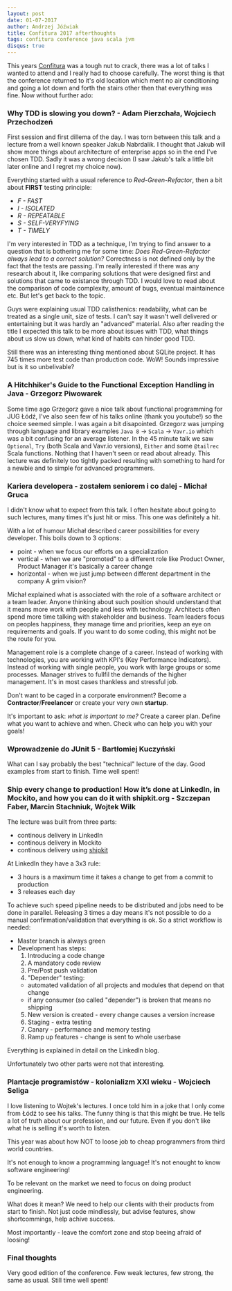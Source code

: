 ```yaml
---
layout: post
date: 01-07-2017
author: Andrzej Jóźwiak
title: Confitura 2017 afterthoughts
tags: confitura conference java scala jvm
disqus: true
---
```


This years [Confitura](https://2017.confitura.pl/schedule) was a tough nut to crack, there was a lot of talks I wanted to attend and I really had to choose carefully. The worst thing is that the conference returned to it's old location which ment no air conditioning and going a lot down and forth the stairs other then that everything was fine. Now without further ado:

### Why TDD is slowing you down? - Adam Pierzchała, Wojciech Przechodzeń

First session and first dillema of the day. I was torn between this talk and a lecture from a well known speaker Jakub Nabrdalik. I thought that Jakub will show more things about architecture of enterprise apps so in the end I've chosen TDD. Sadly it was a wrong decision (I saw Jakub's talk a little bit later online and I regret my choice now).

Everything started with a usual reference to *Red-Green-Refactor*, then a bit about **FIRST** testing principle:
* *F - FAST*
* *I - ISOLATED*
* *R - REPEATABLE*
* *S - SELF-VERYFYING*
* *T - TIMELY*

I'm very interested in TDD as a technique, I'm trying to find answer to a question that is bothering me for some time: *Does Red-Green-Refactor always lead to a correct solution?* Correctness is not defined only by the fact that the tests are passing. I'm really interested if there was any research about it, like comparing solutions that were designed first and solutions that came to existance through TDD. I would love to read about the comparison of code complexity, amount of bugs, eventual maintainence etc. But let's get back to the topic.

Guys were explaining usual TDD calisthenics: readability, what can be treated as a single unit, size of tests. I can't say it wasn't well delivered or entertaining but it was hardly an "advanced" material. Also after reading the title I expected this talk to be more about issues with TDD, what things about us slow us down, what kind of habits can hinder good TDD.

Still there was an interesting thing mentioned about SQLite project. It has 745 times more test code than production code. WoW! Sounds impressive but is it so unbelivable?

### A Hitchhiker's Guide to the Functional Exception Handling in Java - Grzegorz Piwowarek

Some time ago Grzegorz gave a nice talk about functional programming for JUG Łódź, I've also seen few of his talks online (thank you youtube!) so the choice seemed simple. I was again a bit disapointed. Grzegorz was jumping through language and library examples `Java 8` -> `Scala` -> `Vavr.io` which was a bit confusing for an average listener. In the 45 minute talk we saw `Optional`, `Try` (both Scala and Vavr.io versions), `Either` and some `@tailrec` Scala functions. Nothing that I haven't seen or read about already. This lecture was definitely too tightly packed resulting with something to hard for a newbie and to simple for advanced programmers.

### Kariera developera - zostałem seniorem i co dalej - Michał Gruca

I didn't know what to expect from this talk. I often hesitate about going to such lectures, many times it's just hit or miss. This one was definitely a hit.

With a lot of humour Michał described career possibilities for every developer. This boils down to 3 options:
* point - when we focus our efforts on a specialization
* vertical - when we are "promoted" to a different role like Product Owner, Product Manager it's basically a career change
* horizontal - when we just jump between different department in the company
A grim vision?

Michał explained what is associated with the role of a software architect or a team leader. Anyone thinking about such position should understand that it means more work with people and less with technology. Architects often spend more time talking with stakeholder and business. Team leaders focus on peoples happiness, they manage time and priorities, keep an eye on requirements and goals. If you want to do some coding, this might not be the route for you.

Management role is a complete change of a career. Instead of working with technologies, you are working with KPI's (Key Performance Indicators). Instead of working with single people, you work with large groups or some processes. Manager strives to fullfil the demands of the higher management. It's in most cases thankless and stressful job.

Don't want to be caged in a corporate environment? Become a **Contractor**/**Freelancer** or create your very own **startup**.

It's important to ask: *what is important to me?* Create a career plan. Define what you want to achieve and when. Check who can help you with your goals!

### Wprowadzenie do JUnit 5 - Bartłomiej Kuczyński

What can I say probably the best "technical" lecture of the day. Good examples from start to finish. Time well spent!

### Ship every change to production! How it’s done at LinkedIn, in Mockito, and how you can do it with shipkit.org - Szczepan Faber, Marcin Stachniuk, Wojtek Wilk

The lecture was built from three parts:
- continous delivery in LinkedIn
- continous delivery in Mockito
- continous delivery using [shipkit](http://shipkit.org)

At LinkedIn they have a 3x3 rule:
* 3 hours is a maximum time it takes a change to get from a commit to production
* 3 releases each day

To achieve such speed pipeline needs to be distributed and jobs need to be done in parallel. Releasing 3 times a day means it's not possible to do a manual confirmation/validation that everything is ok. So a strict workflow is needed:

- Master branch is always green
- Development has steps:
  1) Introducing a code change
  2) A mandatory code review
  3) Pre/Post push validation
  4) "Depender" testing:
    - automated validation of all projects and modules that depend on that change
    - if any consumer (so called "depender") is broken that means no shipping
  5) New version is created - every change causes a version increase
  6) Staging - extra testing
  7) Canary - performance and memory testing
  8) Ramp up features - change is sent to whole userbase

Everything is explained in detail on the LinkedIn blog.

Unfortunately two other parts were not that interesting.

### Plantacje programistów - kolonializm XXI wieku - Wojciech Seliga

I love listening to Wojtek's lectures. I once told him in a joke that I only come from Łódź to see his talks. The funny thing is that this might be true. He tells a lot of truth about our profession, and our future. Even if you don't like what he is selling it's worth to listen.

This year was about how NOT to loose job to cheap programmers from third world countries.

It's not enough to know a programming language!
It's not enought to know software engineering!

To be relevant on the market we need to focus on doing product engineering.

What does it mean? We need to help our clients with their products from start to finish. Not just code mindlessly, but advise features, show shortcommings, help achive success.

Most importantly - leave the comfort zone and stop beeing afraid of loosing!

### Final thoughts

Very good edition of the conference. Few weak lectures, few strong, the same as usual. Still time well spent!
